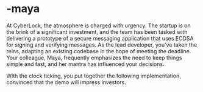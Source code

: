 # -maya
At CyberLock, the atmosphere is charged with urgency. The startup is on the brink of a significant investment, and the team has been tasked with delivering a prototype of a secure messaging application that uses ECDSA for signing and verifying messages. As the lead developer, you’ve taken the reins, adapting an existing codebase in the hope of meeting the deadline. Your colleague, Maya, frequently emphasizes the need to keep things simple and fast, and her mantra has influenced your decisions.

With the clock ticking, you put together the following implementation, convinced that the demo will impress investors.

